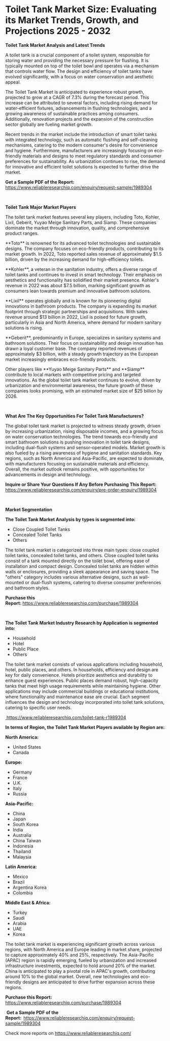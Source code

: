 <p><h1>Toilet Tank Market Size: Evaluating its Market Trends, Growth, and Projections 2025 - 2032</h1></p><p><strong>Toilet Tank Market Analysis and Latest Trends</strong></p>
<p><p>A toilet tank is a crucial component of a toilet system, responsible for storing water and providing the necessary pressure for flushing. It is typically mounted on top of the toilet bowl and operates via a mechanism that controls water flow. The design and efficiency of toilet tanks have evolved significantly, with a focus on water conservation and aesthetic appeal.</p><p>The Toilet Tank Market is anticipated to experience robust growth, projected to grow at a CAGR of 7.3% during the forecast period. This increase can be attributed to several factors, including rising demand for water-efficient fixtures, advancements in flushing technologies, and a growing awareness of sustainable practices among consumers. Additionally, renovation projects and the expansion of the construction sector globally are fueling market growth.</p><p>Recent trends in the market include the introduction of smart toilet tanks with integrated technology, such as automatic flushing and self-cleaning mechanisms, catering to the modern consumer's desire for convenience and hygiene. Furthermore, manufacturers are increasingly focusing on eco-friendly materials and designs to meet regulatory standards and consumer preferences for sustainability. As urbanization continues to rise, the demand for innovative and efficient toilet solutions is expected to further drive the market.</p></p>
<p><strong>Get a Sample PDF of the Report:&nbsp;</strong> <a href="https://www.reliableresearchiq.com/enquiry/request-sample/1989304?utm_campaign=3180&utm_medium=2&utm_source=Github&utm_content=ia&utm_term=10042025&utm_id=toilet-tank">https://www.reliableresearchiq.com/enquiry/request-sample/1989304</a></p>
<p>&nbsp;</p>
<p><strong>Toilet Tank Major Market Players</strong></p>
<p><p>The toilet tank market features several key players, including Toto, Kohler, Lixil, Geberit, Yuyao Meige Sanitary Parts, and Siamp. These companies dominate the market through innovation, quality, and comprehensive product ranges.</p><p>**Toto** is renowned for its advanced toilet technologies and sustainable designs. The company focuses on eco-friendly products, contributing to its market growth. In 2022, Toto reported sales revenue of approximately $1.5 billion, driven by the increasing demand for high-efficiency toilets.</p><p>**Kohler**, a veteran in the sanitation industry, offers a diverse range of toilet tanks and continues to invest in smart technology. Their emphasis on aesthetics and functionality has solidified their market presence. Kohler's revenue in 2022 was about $7.5 billion, marking significant growth as consumers lean towards premium and innovative bathroom solutions.</p><p>**Lixil** operates globally and is known for its pioneering digital innovations in bathroom products. The company is expanding its market footprint through strategic partnerships and acquisitions. With sales revenue around $13 billion in 2022, Lixil is poised for future growth, particularly in Asia and North America, where demand for modern sanitary solutions is rising.</p><p>**Geberit**, predominantly in Europe, specializes in sanitary systems and bathroom solutions. Their focus on sustainability and design innovation has drawn a loyal customer base. The company reported revenues of approximately $3 billion, with a steady growth trajectory as the European market increasingly embraces eco-friendly products.</p><p>Other players like **Yuyao Meige Sanitary Parts** and **Siamp** contribute to local markets with competitive pricing and targeted innovations. As the global toilet tank market continues to evolve, driven by urbanization and environmental awareness, the future growth of these companies looks promising, with an estimated market size of $25 billion by 2026.</p></p>
<p>&nbsp;</p>
<p><strong>What Are The Key Opportunities For Toilet Tank Manufacturers?</strong></p>
<p><p>The global toilet tank market is projected to witness steady growth, driven by increasing urbanization, rising disposable incomes, and a growing focus on water conservation technologies. The trend towards eco-friendly and smart bathroom solutions is pushing innovation in toilet tank designs, including dual-flush systems and sensor-operated models. Market growth is also fueled by a rising awareness of hygiene and sanitation standards. Key regions, such as North America and Asia-Pacific, are expected to dominate, with manufacturers focusing on sustainable materials and efficiency. Overall, the market outlook remains positive, with opportunities for advancements in design and technology.</p></p>
<p><strong>Inquire or Share Your Questions If Any Before Purchasing This Report:</strong> <a href="https://www.reliableresearchiq.com/enquiry/pre-order-enquiry/1989304?utm_campaign=3180&utm_medium=2&utm_source=Github&utm_content=ia&utm_term=10042025&utm_id=toilet-tank">https://www.reliableresearchiq.com/enquiry/pre-order-enquiry/1989304</a></p>
<p>&nbsp;</p>
<p><strong>Market Segmentation</strong></p>
<p><strong>The Toilet Tank Market Analysis by types is segmented into:</strong></p>
<p><ul><li>Close Coupled Toilet Tanks</li><li>Concealed Toilet Tanks</li><li>Others</li></ul></p>
<p><p>The toilet tank market is categorized into three main types: close coupled toilet tanks, concealed toilet tanks, and others. Close coupled toilet tanks consist of a tank mounted directly on the toilet bowl, offering ease of installation and compact design. Concealed toilet tanks are hidden within walls or enclosures, providing a sleek appearance and saving space. The "others" category includes various alternative designs, such as wall-mounted or dual-flush systems, catering to diverse consumer preferences and bathroom styles.</p></p>
<p><strong>Purchase this Report:&nbsp;</strong><a href="https://www.reliableresearchiq.com/purchase/1989304?utm_campaign=3180&utm_medium=2&utm_source=Github&utm_content=ia&utm_term=10042025&utm_id=toilet-tank">https://www.reliableresearchiq.com/purchase/1989304</a></p>
<p>&nbsp;</p>
<p><strong>The Toilet Tank Market Industry Research by Application is segmented into:</strong></p>
<p><ul><li>Household</li><li>Hotel</li><li>Public Place</li><li>Others</li></ul></p>
<p><p>The toilet tank market consists of various applications including household, hotel, public places, and others. In households, efficiency and design are key for daily convenience. Hotels prioritize aesthetics and durability to enhance guest experiences. Public places demand robust, high-capacity tanks that meet high usage requirements while maintaining hygiene. Other applications may include commercial buildings or educational institutions, where functionality and maintenance ease are crucial. Each segment influences the design and technology incorporated into toilet tank solutions, catering to specific user needs.</p></p>
<p><a href="https://www.reliableresearchiq.com/toilet-tank-r1989304?utm_campaign=3180&utm_medium=2&utm_source=Github&utm_content=ia&utm_term=10042025&utm_id=toilet-tank">&nbsp;https://www.reliableresearchiq.com/toilet-tank-r1989304</a></p>
<p><strong>In terms of Region, the Toilet Tank Market Players available by Region are:</strong></p>
<p>
    <p> <strong> North America: </strong>
        <ul>
            <li>United States</li>
            <li>Canada</li>
        </ul>
        </p> 
    <p> <strong> Europe: </strong>
        <ul>
            <li>Germany</li>
            <li>France</li>
            <li>U.K.</li>
            <li>Italy</li>
            <li>Russia</li>
        </ul>
        </p> 
    <p> <strong> Asia-Pacific: </strong>
        <ul>
            <li>China</li>
            <li>Japan</li>
            <li>South Korea</li>
            <li>India</li>
            <li>Australia</li>
            <li>China Taiwan</li>
            <li>Indonesia</li>
            <li>Thailand</li>
            <li>Malaysia</li>
        </ul>
        </p> 
    <p> <strong> Latin America: </strong>
        <ul>
            <li>Mexico</li>
            <li>Brazil</li>
            <li>Argentina Korea</li>
            <li>Colombia</li>
        </ul>
        </p> 
    <p> <strong> Middle East & Africa: </strong>
        <ul>
            <li>Turkey</li>
            <li>Saudi</li>
            <li>Arabia</li>
            <li>UAE</li>
            <li>Korea</li>
        </ul>
    </p>
    </p>
<p><p>The toilet tank market is experiencing significant growth across various regions, with North America and Europe leading in market share, projected to capture approximately 40% and 25%, respectively. The Asia-Pacific (APAC) region is rapidly emerging, fueled by urbanization and increased infrastructure investments, expected to hold around 20% of the market. China is anticipated to play a pivotal role in APAC's growth, contributing around 10% to the global market. Overall, new technologies and eco-friendly designs are anticipated to drive further expansion across these regions.</p></p>
<p><strong>Purchase this Report: </strong><a href="https://www.reliableresearchiq.com/purchase/1989304?utm_campaign=3180&utm_medium=2&utm_source=Github&utm_content=ia&utm_term=10042025&utm_id=toilet-tank">https://www.reliableresearchiq.com/purchase/1989304</a></p>
<p>&nbsp;<strong>Get a Sample PDF of the Report:&nbsp;&nbsp;</strong><a href="https://www.reliableresearchiq.com/enquiry/request-sample/1989304?utm_campaign=3180&utm_medium=2&utm_source=Github&utm_content=ia&utm_term=10042025&utm_id=toilet-tank">https://www.reliableresearchiq.com/enquiry/request-sample/1989304</a></p>
<p><strong></strong></p>
<p>Check more reports on <a href="https://www.reliableresearchiq.com/?utm_campaign=3180&utm_medium=2&utm_source=Github&utm_content=ia&utm_term=10042025&utm_id=toilet-tank">https://www.reliableresearchiq.com/</a></p>